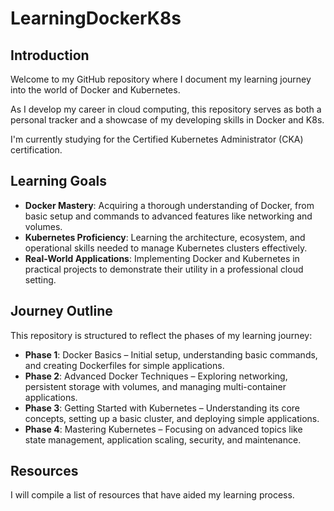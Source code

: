 # LearningDockerK8s

## Introduction
Welcome to my GitHub repository where I document my learning journey into the world of Docker and Kubernetes. 

As I develop my career in cloud computing, this repository serves as both a personal tracker and a showcase of my developing skills in Docker and K8s. 

I'm currently studying for the Certified Kubernetes Administrator (CKA) certification.

## Learning Goals
- **Docker Mastery**: Acquiring a thorough understanding of Docker, from basic setup and commands to advanced features like networking and volumes.
- **Kubernetes Proficiency**: Learning the architecture, ecosystem, and operational skills needed to manage Kubernetes clusters effectively.
- **Real-World Applications**: Implementing Docker and Kubernetes in practical projects to demonstrate their utility in a professional cloud setting.

## Journey Outline
This repository is structured to reflect the phases of my learning journey:
- **Phase 1**: Docker Basics – Initial setup, understanding basic commands, and creating Dockerfiles for simple applications.
- **Phase 2**: Advanced Docker Techniques – Exploring networking, persistent storage with volumes, and managing multi-container applications.
- **Phase 3**: Getting Started with Kubernetes – Understanding its core concepts, setting up a basic cluster, and deploying simple applications.
- **Phase 4**: Mastering Kubernetes – Focusing on advanced topics like state management, application scaling, security, and maintenance.

<!-- This is a comment. It won't appear in the rendered output. -->

<!--
## Projects
You'll also find a series of projects that I have undertaken to solidify my knowledge and skills:
- **Project 1**: Containerizing a traditional web application using Docker.
- **Project 2**: Orchestrating a microservices architecture using Kubernetes to demonstrate seamless deployment and scaling.
-->

## Resources
I will compile a list of resources that have aided my learning process.

<!--
## How to Use This Repository
This repository is designed to help anyone interested in Docker and Kubernetes to follow along with my learning process. It provides a structured path through the complexities of containerization and orchestration technologies, supplemented with practical examples and detailed documentation.

## About Me
A brief section about my background in technology, my professional aspirations, and my journey towards becoming a proficient cloud and DevOps engineer.

## Contact
Feel free to reach out to me for collaboration, learning tips, or job opportunities. 
-->
